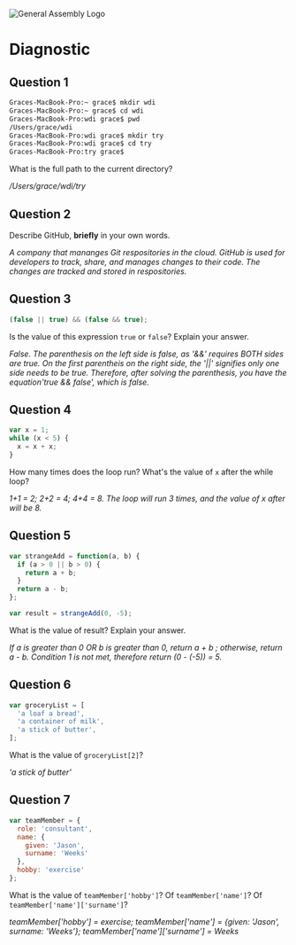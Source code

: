 ![General Assembly Logo](http://i.imgur.com/ke8USTq.png)

# Diagnostic

## Question 1

```sh
Graces-MacBook-Pro:~ grace$ mkdir wdi
Graces-MacBook-Pro:~ grace$ cd wdi
Graces-MacBook-Pro:wdi grace$ pwd
/Users/grace/wdi
Graces-MacBook-Pro:wdi grace$ mkdir try
Graces-MacBook-Pro:wdi grace$ cd try
Graces-MacBook-Pro:try grace$
```

What is the full path to the current directory?

_/Users/grace/wdi/try_

## Question 2

Describe GitHub, **briefly** in your own words.

_A company that mananges Git respositories in the cloud. GitHub is used for developers to track, share, and manages changes to their code. The changes are tracked and stored in respositories._

## Question 3

```js
(false || true) && (false && true);
```

Is the value of this expression `true` or `false`?  Explain your answer.

_False. The parenthesis on the left side is false, as '&&' requires BOTH sides are true. On the first parentheis on the right side, the '||' signifies only one side needs to be true. Therefore, after solving the parenthesis, you have the equation'true && false', which is false._

## Question 4

```js
var x = 1;
while (x < 5) {
  x = x + x;
}
```

How many times does the loop run?  What's the value of `x` after the while loop?

_1+1 = 2; 2+2 = 4; 4+4 = 8. The loop will run 3 times, and the value of x after will be 8._

## Question 5

```js
var strangeAdd = function(a, b) {
  if (a > 0 || b > 0) {
    return a + b;
  }
  return a - b;
};

var result = strangeAdd(0, -5);
```

What is the value of result?  Explain your answer.

_If a is greater than 0 OR b is greater than 0, return a + b ; otherwise, return a - b. Condition 1 is not met, therefore return (0 - (-5)) = 5._

## Question 6

```js
var groceryList = [
  'a loaf a bread',
  'a container of milk',
  'a stick of butter',
];
```

What is the value of `groceryList[2]`?

_'a stick of butter'_

## Question 7

```js
var teamMember = {
  role: 'consultant',
  name: {
    given: 'Jason',
    surname: 'Weeks'
  },
  hobby: 'exercise'
};
```

What is the value of `teamMember['hobby']`?  Of `teamMember['name']`?  Of `teamMember['name']['surname']`?

_teamMember['hobby'] = exercise; teamMember['name'] = {given: 'Jason', surname: 'Weeks'}; teamMember['name']['surname'] = Weeks_
